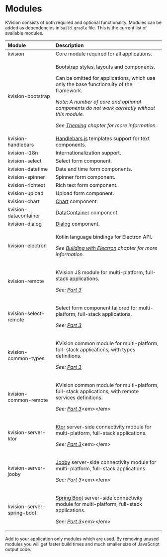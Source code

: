 # Modules

KVision consists of both required and optional functionality. Modules can be added as dependencies in `build.gradle` file. This is the current list of available modules.

<table>
  <thead>
    <tr>
      <th style="text-align:left">Module</th>
      <th style="text-align:left">Description</th>
    </tr>
  </thead>
  <tbody>
    <tr>
      <td style="text-align:left">kvision</td>
      <td style="text-align:left">Core module required for all applications.</td>
    </tr>
    <tr>
      <td style="text-align:left">kvision-bootstrap</td>
      <td style="text-align:left">
        <p>Bootstrap styles, layouts and components.</p>
        <p>Can be omitted for applications, which use only the base functionality
          of the framework.</p>
        <p><em>Note: A number of core and optional components do not work correctly without this module.</em>
        </p>
        <p><em>See </em><a href="themes.md"><em>Theming</em></a><em> chapter for more information.</em>
        </p>
      </td>
    </tr>
    <tr>
      <td style="text-align:left">kvision-handlebars</td>
      <td style="text-align:left"><a href="https://handlebarsjs.com/">Handlebars.js</a> templates support
        for text components.</td>
    </tr>
    <tr>
      <td style="text-align:left">kvision-i18n</td>
      <td style="text-align:left">Internationalization support.</td>
    </tr>
    <tr>
      <td style="text-align:left">kvision-select</td>
      <td style="text-align:left">Select form component.</td>
    </tr>
    <tr>
      <td style="text-align:left">kvision-datetime</td>
      <td style="text-align:left">Date and time form components.</td>
    </tr>
    <tr>
      <td style="text-align:left">kvision-spinner</td>
      <td style="text-align:left">Spinner form component.</td>
    </tr>
    <tr>
      <td style="text-align:left">kvision-richtext</td>
      <td style="text-align:left">Rich text form component.</td>
    </tr>
    <tr>
      <td style="text-align:left">kvision-upload</td>
      <td style="text-align:left">Upload form component.</td>
    </tr>
    <tr>
      <td style="text-align:left">kvision-chart</td>
      <td style="text-align:left"><a href="../part-2-advanced-features/charts.md">Chart</a> component.</td>
    </tr>
    <tr>
      <td style="text-align:left">kvision-datacontainer</td>
      <td style="text-align:left"><a href="../part-2-advanced-features/observable-data-model.md">DataContainer</a> component.</td>
    </tr>
    <tr>
      <td style="text-align:left">kvision-dialog</td>
      <td style="text-align:left"><a href="windows-and-modals.md#dialog-with-a-result">Dialog</a> component.</td>
    </tr>
    <tr>
      <td style="text-align:left">kvision-electron</td>
      <td style="text-align:left">
        <p>Kotlin language bindings for Electron API.</p>
        <p><em>See </em><a href="../part-2-advanced-features/building-with-electron.md"><em>Building with Electron</em></a><em> chapter for more information.</em>
        </p>
      </td>
    </tr>
    <tr>
      <td style="text-align:left">kvision-remote</td>
      <td style="text-align:left">
        <p>KVision JS module for multi-platform, full-stack applications.</p>
        <p><em>See:</em>  <a href="https://kvision.gitbook.io/kvision-guide/~/drafts/-LQzzS6ee8cG6vfpNbeb/primary/part-3-server-side-interface"><em>Part 3</em></a><em>&#x200B;</em>
        </p>
      </td>
    </tr>
    <tr>
      <td style="text-align:left">kvision-select-remote</td>
      <td style="text-align:left">
        <p>Select form component tailored for multi-platform, full-stack applications.</p>
        <p><em>See:</em>  <a href="https://kvision.gitbook.io/kvision-guide/~/drafts/-LQzzS6ee8cG6vfpNbeb/primary/part-3-server-side-interface"><em>Part 3</em></a><em>&#x200B;</em>
        </p>
      </td>
    </tr>
    <tr>
      <td style="text-align:left">kvision-common-types</td>
      <td style="text-align:left">
        <p>KVision common module for multi-platform, full-stack applications, with
          types definitions.</p>
        <p><em>See:</em>  <a href="https://kvision.gitbook.io/kvision-guide/~/drafts/-LQzzS6ee8cG6vfpNbeb/primary/part-3-server-side-interface"><em>Part 3</em></a><em>&#x200B;</em>
        </p>
      </td>
    </tr>
    <tr>
      <td style="text-align:left">kvision-common-remote</td>
      <td style="text-align:left">
        <p>KVision common module for multi-platform, full-stack applications, with
          remote services definitions.</p>
        <p><em>See:</em>  <a href="https://kvision.gitbook.io/kvision-guide/~/drafts/-LQzzS6ee8cG6vfpNbeb/primary/part-3-server-side-interface"><em>Part 3</em></a>&lt;em&gt;&lt;/em&gt;</p>
      </td>
    </tr>
    <tr>
      <td style="text-align:left">kvision-server-ktor</td>
      <td style="text-align:left">
        <p><a href="https://ktor.io/">Ktor</a> server-side connectivity module for
          multi-platform, full-stack applications.</p>
        <p><em>See: </em><a href="../part-3-server-side-interface/"><em>Part 3</em></a>&lt;em&gt;&lt;/em&gt;</p>
      </td>
    </tr>
    <tr>
      <td style="text-align:left">kvision-server-jooby</td>
      <td style="text-align:left">
        <p><a href="https://jooby.org">Jooby</a> server-side connectivity module for
          multi-platform, full-stack applications.</p>
        <p><em>See: </em><a href="../part-3-server-side-interface/"><em>Part 3</em></a>&lt;em&gt;&lt;/em&gt;</p>
      </td>
    </tr>
    <tr>
      <td style="text-align:left">kvision-server-spring-boot</td>
      <td style="text-align:left">
        <p><a href="https://spring.io/projects/spring-boot">Spring Boot</a> server-side
          connectivity module for multi-platform, full-stack applications.</p>
        <p><em>See: </em><a href="../part-3-server-side-interface/"><em>Part 3</em></a>&lt;em&gt;&lt;/em&gt;</p>
      </td>
    </tr>
  </tbody>
</table>Add to your application only modules which are used. By removing unused modules you will get faster build times and much smaller size of JavaScript output code.


